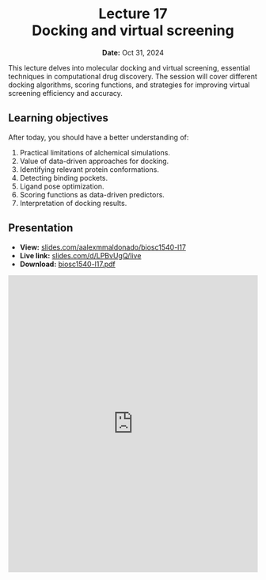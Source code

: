 <h1 align="center">
<b>Lecture 17</b><br>
Docking and virtual screening
</h1>
<p align="center">
<b>Date:</b> Oct 31, 2024
</p>

This lecture delves into molecular docking and virtual screening, essential techniques in computational drug discovery.
The session will cover different docking algorithms, scoring functions, and strategies for improving virtual screening efficiency and accuracy.

## Learning objectives

After today, you should have a better understanding of:

1.  Practical limitations of alchemical simulations.
2.  Value of data-driven approaches for docking.
3.  Identifying relevant protein conformations.
4.  Detecting binding pockets.
5.  Ligand pose optimization.
6.  Scoring functions as data-driven predictors.
7.  Interpretation of docking results.

## Presentation

-   **View:** [slides.com/aalexmmaldonado/biosc1540-l17](https://slides.com/aalexmmaldonado/biosc1540-l17)
-   **Live link:** [slides.com/d/LPBvUgQ/live](https://slides.com/d/LPBvUgQ/live)
-   **Download:** [biosc1540-l17.pdf](/lectures/17/biosc1540-l17.pdf)

<iframe src="https://slides.com/aalexmmaldonado/biosc1540-l17/embed?byline=hidden&share=hidden" width="100%" height="600" title="BIOSC 1540: Lecture 17" scrolling="no" frameborder="0" webkitallowfullscreen mozallowfullscreen allowfullscreen></iframe>
